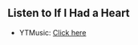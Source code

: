 ## Listen to If I Had a Heart
- YTMusic: [Click here](https://music.youtube.com/watch?v=F6KsfDcCSWg)